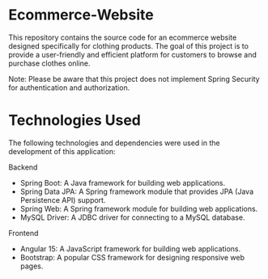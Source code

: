 # Ecommerce-Website
This repository contains the source code for an ecommerce website designed specifically for clothing products. The goal of this project is to provide a user-friendly and efficient platform for customers to browse and purchase clothes online.

Note: Please be aware that this project does not implement Spring Security for authentication and authorization.

# Technologies Used
The following technologies and dependencies were used in the development of this application:

Backend
* Spring Boot: A Java framework for building web applications.
* Spring Data JPA: A Spring framework module that provides JPA (Java Persistence API) support.
* Spring Web: A Spring framework module for building web applications.
* MySQL Driver: A JDBC driver for connecting to a MySQL database.

Frontend
* Angular 15: A JavaScript framework for building web applications.
* Bootstrap: A popular CSS framework for designing responsive web pages.
